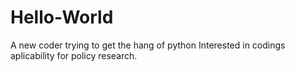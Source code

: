 # Hello-World
A new coder trying to get the hang of python
Interested in codings aplicability for policy research.


